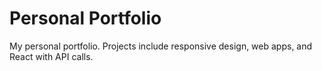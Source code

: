 # Personal Portfolio
 
My personal portfolio. Projects include responsive design, web apps, and React with API calls.
